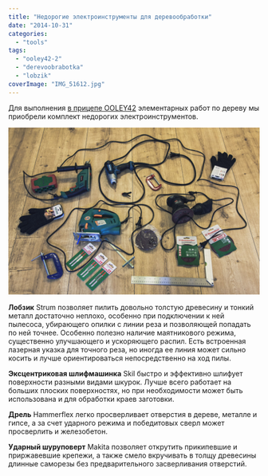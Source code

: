 ```yaml
---
title: "Недорогие электроинструменты для деревообработки"
date: "2014-10-31"
categories: 
  - "tools"
tags: 
  - "ooley42-2"
  - "derevoobrabotka"
  - "lobzik"
coverImage: "IMG_51612.jpg"
---
```


Для выполнения [в прицепе OOLEY42](http://ooley.ru/places/ooley42/ "Прицеп OOLEY42") элементарных работ по дереву мы приобрели комплект недорогих электроинструментов.

[![IMG_51612](images/IMG_51612.jpg)](http://ooley.ru/wp-content/uploads/2014/10/IMG_51612.jpg)

**Лобзик** Strum позволяет пилить довольно толстую древесину и тонкий металл достаточно неплохо, особенно при подключении к ней пылесоса, убирающего опилки с линии реза и позволяющей попадать по ней точнее. Особенно полезно наличие маятникового режима, существенно улучшающего и ускоряющего распил. Есть встроенная лазерная указка для точного реза, но иногда ее линия может сильно косить и лучше ориентироваться непосредственно на ход пилы.

**Эксцентриковая шлифмашинка** Skil быстро и эффективно шлифует поверхности разными видами шкурок. Лучше всего работает на больших плоских поверхностях, но при необходимости может быть использована и для обработки краев заготовки.

**Дрель** Hammerflex легко просверливает отверстия в дереве, металле и гипсе, а за счет ударного режима и победитовых сверл может просверлить и железобетон.

**Ударный шуруповерт** Makita позволяет открутить прикипевшие и приржавевшие крепежи, а также смело вкручивать в толщу древесины длинные саморезы без предварительного засверливания отверстий.
